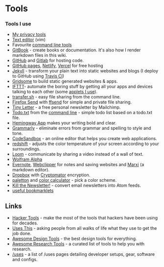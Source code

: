 # Tools

### Tools I use

* [My privacy tools](../privacy.md#what-i-use)
* [Text editor](text-editor/) \(vim\)
* Favourite [command line tools](cli/)
* [GitBook](https://www.gitbook.com) - create books or documentation. It's also how I render markdown files in this wiki.
* [GitHub](http://github.com/) and [Gitlab](https://about.gitlab.com/) for hosting code.
* [GitHub pages](https://pages.github.com/), [Netlify](https://www.netlify.com/), [Vercel](https://vercel.com/) for free hosting
* [Jekyll](https://jekyllrb.com/) - transform your plain text into static websites and blogs \(I deploy to GitHub using [Travis CI](https://travis-ci.org/)\)
* [Gridsome](https://gridsome.org/) to build static generated websites & apps.
* [IFTTT](https://ifttt.com/)- automate the boring stuff by getting all your apps and devices talking to each other \(some [applets I use](ifttt.md)\).
* [transfer.sh](https://transfer.sh/) - easy file sharing from the command line.
* [Firefox Send](https://send.firefox.com/) with [ffsend](https://github.com/timvisee/ffsend) for simple and private file sharing.
* [Tiny Letter](https://github.com/psto/episteme/tree/bf7fe1e50e6e78b32f167343d2541fc195cb56b8/tinyletter.com) - a free personal newsletter by Mailchimp.
* [Todo.txt](http://todotxt.org/) from the [command line](https://github.com/todotxt/todo.txt-cli) - simple todo list based on a todo.txt file.
* [Hemingway App](https://hemingwayapp.com/) makes your writing bold and clear.
* [Grammarly](https://www.grammarly.com/) - eliminate errors from grammar and spelling to style and tone.
* [CodeSandbox](https://codesandbox.io) - an online editor that helps you create web applications.
* [redshift](https://github.com/jonls/redshift) - adjusts the color temperature of your screen according to your surroundings.
* [Loom](https://www.useloom.com/) - communicate by sharing a video instead of a wall of text.
* [Wolfram Alpha](https://www.wolframalpha.com/)
* [Evernote](https://evernote.com/), [Webclipper](https://evernote.com/features/webclipper) for notes and saving websites and [Marxi](http://marxi.co/) \(a markdown editor\).
* [Dropbox](https://www.dropbox.com) with [Cryptomator](https://cryptomator.org/) encryption.
* [paletton](http://paletton.com) and [color calculator](https://www.sessions.edu/color-calculator/) - pick a color scheme.
* [Kill the Newsletter!](https://www.kill-the-newsletter.com) - convert email newsletters into Atom feeds.
* [useful bookmarklets](tools/bookmarklets.md)

## Links

* [Hacker Tools](https://hacker-tools.github.io) - make the most of the tools that hackers have been using for decades.
* [Uses This](https://usesthis.com/) - asking people from all walks of life what they use to get the job done.
* [Awesome Design Tools](https://github.com/LisaDziuba/Awesome-Design-Tools) - the best design tools for everything.
* [Awesome Research Tools](https://github.com/emptymalei/awesome-research) - a curated list of tools to help you with research.
* [/uses](https://uses.tech/) - a list of /uses pages detailing developer setups, gear, software and configs.
